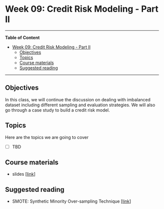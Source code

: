 # Week 09: Credit Risk Modeling - Part II
---

**Table of Content**
- [Week 09: Credit Risk Modeling - Part II](#week-09-credit-risk-modeling---part-ii)
  - [Objectives](#objectives)
  - [Topics](#topics)
  - [Course materials](#course-materials)
  - [Suggested reading](#suggested-reading)

---
## Objectives
In this class, we will continue the discussion on dealing with imbalanced dataset including different sampling and evaluation strategies. We will also go through a case study to build a credit risk model.

## Topics
Here are the topics we are going to cover
* [ ] TBD


## Course materials
* slides [[link](TBD)]

## Suggested reading
* SMOTE: Synthetic Minority Over-sampling Technique [[link](https://arxiv.org/abs/1106.1813)]